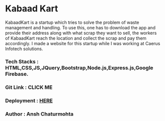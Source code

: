 # Kabaad Kart


KabaadKart is a startup which tries to solve the problem of waste management and handling. To use this, one has to download the app and provide their address along with what scrap they want to sell, the workers of KabaadKart reach the location and collect the scrap and pay them accordingly. I made a website for this startup while I was working at Caerus Infotech solutions.

### Tech Stacks : HTML,CSS,JS,JQuery,Bootstrap,Node.js,Express.js,Google Firebase.

### Git Link : CLICK ME

### Deployment : [HERE](kabaadkart.herokuapp.com)

### Author : Ansh Chaturmohta
